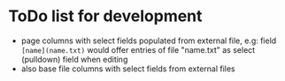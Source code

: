 # ToDo list for development

- page columns with select fields populated from external file, e.g:
  field `[name](name.txt)` would offer entries of file "name.txt" as
  select (pulldown) field when editing
- also base file columns with select fields from external files
